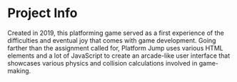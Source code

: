 # Project Info

Created in 2019, this platforming game served as a first experience of the difficulties and eventual joy that comes with game development. Going farther than the assignment called for, Platform Jump uses various HTML elements and a lot of JavaScript to create an arcade-like user interface that showcases various physics and collision calculations involved in game-making.
